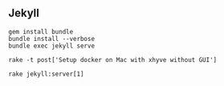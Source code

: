## Jekyll 
	

	gem install bundle
	bundle install --verbose
	bundle exec jekyll serve

	rake -t post['Setup docker on Mac with xhyve without GUI']

	rake jekyll:server[1]